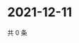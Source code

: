 # 2021-12-11

共 0 条

<!-- BEGIN WEIBO -->
<!-- 最后更新时间 Sat Dec 11 2021 03:07:32 GMT+0800 (China Standard Time) -->

<!-- END WEIBO -->
